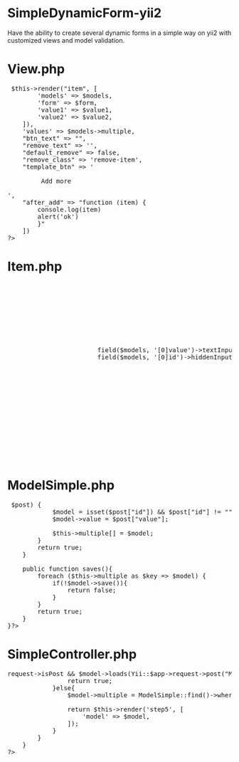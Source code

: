 # SimpleDynamicForm-yii2
Have the ability to create several dynamic forms in a simple way on yii2 with customized views and model validation. 

# View.php
<!-- language: php -->
<div class="highlight highlight-PHP">
<pre>
<?= SimpleDynamicFormWidget::widget([
    "item" => $this->render("item", [
        'models' => $models,
        'form' => $form,
        'value1' => $value1,
        'value2' => $value2,
    ]),
    'values' => $models->multiple,
    "btn_text" => "",
    "remove_text" => '',
    "default_remove" => false,
    "remove_class" => 'remove-item',
    "template_btn" => '<div class="add-more-footer mt-80">
        <a> Add more </a>
    </div>',
    "after_add" => "function (item) {
        console.log(item)
        alert('ok')
        }"
    ])
?>
</pre>
</div>

# Item.php
<!-- language: php -->
<pre>
<div class="card">
        <div class="card-body">
            <div class="row">
                <div class="col-12 col-lg-12">
                    <div class="form-border_dashed level">
                        <?= $form->field($models, '[0]value')->textInput(['maxlength' => true])->label(false) ?>
                        <?= $form->field($models, '[0]id')->hiddenInput()->label(false) ?>
                    </div>
                </div>
            </div>
            <div class="text-right">
                <a href="javascript:void(0)" class="remove-item"><i class="uil uil-trash-alt"></i></a>
            </div>
        </div>
</div>
</pre>

# ModelSimple.php
<!-- language: php -->
<pre>
<?php
namespace app\models;
use Yii;

class ModelSimple extends \yii\db\ActiveRecord
{
    public $multiple;
    
    public function loads($posts){
        if(!$posts){
            return false;
        }

        foreach ($posts as $key => $post) {
            $model = isset($post["id"]) && $post["id"] != "" ? self::findOne($post["id"]) : new ModelSimple();
            $model->value = $post["value"];

            $this->multiple[] = $model;
        }
        return true;
    }

    public function saves(){
        foreach ($this->multiple as $key => $model) {
            if(!$model->save()){
                return false;
            }
        }
        return true;
    }
}?>
</pre>

# SimpleController.php

<pre>
<?php
    namespace app\controllers;
    use app/models/ModelSimple

    class SimpleController extends Controller
    {
        public function actionSave($id)
        {
            $model = new ModelSimple()
            if (Yii::$app->request->isPost && $model->loads(Yii::$app->request->post("Model")) && $model->saves()){
                return true;
            }else{
                $model->multiple = ModelSimple::find()->where(['id' => $id])->asArray()->all();
    
                return $this->render('step5', [
                    'model' => $model,
                ]);
            }
        }
    }
?>
</pre>